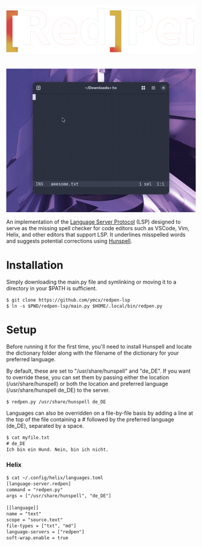 <div align="center">

![Logo](logo.svg)

<h1></h1>

![Showcase](showcase.gif)

</div>

An implementation of the [Language Server Protocol](https://microsoft.github.io/language-server-protocol/) (LSP) designed to serve as the missing spell checker for code editors such as VSCode, Vim, Helix, and other editors that support LSP. It underlines misspelled words and suggests potential corrections using [Hunspell](https://github.com/hunspell/hunspell).

# Installation

Simply downloading the main.py file and symlinking or moving it to a directory in your $PATH is sufficient.

```
$ git clone https://github.com/ymcx/redpen-lsp
$ ln -s $PWD/redpen-lsp/main.py $HOME/.local/bin/redpen.py
```

# Setup

Before running it for the first time, you'll need to install Hunspell and locate the dictionary folder along with the filename of the dictionary for your preferred language.

By default, these are set to "/usr/share/hunspell" and "de_DE". If you want to override these, you can set them by passing either the location (/usr/share/hunspell) or both the location and preferred language (/usr/share/hunspell de_DE) to the server.

```
$ redpen.py /usr/share/hunspell de_DE
```

Languages can also be overridden on a file-by-file basis by adding a line at the top of the file containing a # followed by the preferred language (de_DE), separated by a space.

```
$ cat myfile.txt
# de_DE
Ich bin ein Hund. Nein, bin ich nicht.
```

### Helix

```
$ cat ~/.config/helix/languages.toml
[language-server.redpen]
command = "redpen.py"
args = ["/usr/share/hunspell", "de_DE"]

[[language]]
name = "text"
scope = "source.text"
file-types = ["txt", "md"]
language-servers = ["redpen"]
soft-wrap.enable = true
```
